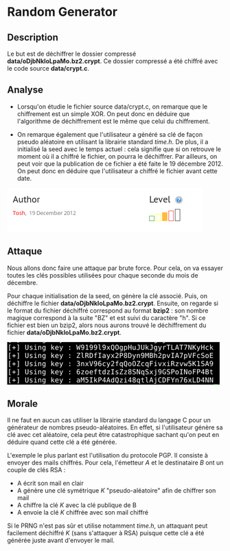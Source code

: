 # Random Generator 

## Description

Le but est de déchiffrer le dossier compressé **data/oDjbNkIoLpaMo.bz2.crypt**.
Ce dossier compressé a été chiffré avec le code source **data/crypt.c**.

## Analyse

- Lorsqu'on étudie le fichier source data/crypt.c, on remarque que le chiffrement 
est un simple XOR. On peut donc en déduire que l'algorithme de déchiffrement 
est le même que celui du chiffrement.  

- On remarque également que l'utilisateur a généré sa clé de façon pseudo
aléatoire en utilisant la librairie standard *time.h*. De plus, il a initialisé
la seed avec le temps actuel : cela signifie que si on retrouve le moment 
où il a chiffré le fichier, on pourra le déchiffrer. 
Par ailleurs, on peut voir que la publication de ce fichier a été faite le 
19 décembre 2012. On peut donc en déduire que l'utilisateur a chiffré le fichier 
avant cette date. 

<img src="report/pictures/date.PNG" alt="date creation">

## Attaque

Nous allons donc faire une attaque par brute force. Pour cela, on va essayer
toutes les clés possibles utilisées pour chaque seconde du mois de décembre.

Pour chaque initialisation de la seed, on génère la clé associé. Puis, 
on déchiffre le fichier **data/oDjbNkIoLpaMo.bz2.crypt**. 
Ensuite, on regarde si le format du fichier déchiffré correspond au 
format **bzip2** : son nombre magique correspond à la suite "BZ" et est suivi 
du caractère "h". Si ce fichier est bien un bzip2, alors nous aurons trouvé 
le déchiffrement du fichier **data/oDjbNkIoLpaMo.bz2.crypt**.

<img src="report/pictures/execution.PNG" alt="execution">

## Morale

Il ne faut en aucun cas utiliser la librairie standard du langage C pour 
un générateur de nombres pseudo-aléatoires. En effet, si l'utilisateur 
génère sa clé avec cet aléatoire, cela peut être catastrophique sachant 
qu'on peut en déduire quand cette clé a été générée. 

L'exemple le plus parlant est l'utilisation du protocole PGP. Il consiste 
à envoyer des mails chiffrés. Pour cela, l'émetteur *A* et le destinataire 
*B* ont un couple de clés RSA : 
- A écrit son mail en clair
- A génère une clé symétrique *K* "pseudo-aléatoire" afin de chiffrer son mail
- A chiffre la clé *K* avec la clé publique de B
- A envoie la clé *K* chiffrée avec son mail chiffré

Si le PRNG n'est pas sûr et utilise notamment *time.h*, un attaquant peut 
facilement déchiffré *K* (sans s'attaquer à RSA) puisque cette clé a été 
générée juste avant d'envoyer le mail. 
